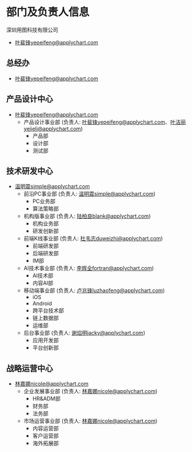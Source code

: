 # 部门及负责人信息

深圳用图科技有限公司
- 叶裴锋yepeifeng@applychart.com
## 总经办
- 叶裴锋yepeifeng@applychart.com
## 产品设计中心
- 叶裴锋yepeifeng@applychart.com
  - 产品设计事业部 (负责人: 叶裴锋yepeifeng@applychart.com、叶洁丽yejieli@applychart.com)
    - 产品部
    - 设计部
    - 测试部
 ## 技术研发中心   
- 温明震simple@applychart.com
  - 前沿PC事业部 (负责人: 温明震simple@applychart.com)
    - PC业务部
    - 算法策略部
  - 机构版事业部 (负责人: 陆柏良blank@applychart.com)
    - 机构业务部
    - 研发创新部
  - 前端K线事业部 (负责人: 杜韦志duweizhi@applychart.com)
    - 前端研发部
    - 后端研发部
    - IM部
  - AI技术事业部 (负责人: 李辉全fortran@applychart.com)
    - AI技术部
    - 内容AI部
  - 移动端事业部 (负责人: 卢兆锋luzhaofeng@applychart.com)
    - iOS
    - Android
    - 跨平台技术部
    - 链上数据部
    - 运维部
  - 后台事业部 (负责人: 谢焰明jacky@applychart.com)
    - 应用开发部
    - 平台创新部
 ## 战略运营中心
- 林嘉娜nicole@applychart.com
  - 企业发展事业部 (负责人: 林嘉娜nicole@applychart.com)
    - HR&ADM部
    - 财务部
    - 法务部
  - 市场运营事业部 (负责人: 林嘉娜nicole@applychart.com)
    - 内容运营部
    - 客户运营部
    - 海外拓展部

